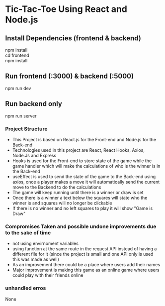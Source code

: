 # Tic-Tac-Toe Using React and Node.js

## Install Dependencies (frontend & backend)
npm install  
cd frontend  
npm install

## Run frontend (:3000) & backend (:5000)
npm run dev

## Run backend only
npm run server


### Project Structure
- This Project is based on React.js for the Front-end and Node.js for the Back-end  
- Technologies used in this project are React, React Hooks, Axios, Node.Js and Express 
- Hooks is used for the Front-end to store state of the game while the game handler which will make the calculations of who is the winner is in the Back-end  
- useEffect is used to send the state of the game to the Back-end using axios, once a player makes a move it will automatically send the current move to the Backend to do the calculations
- The game will keep running until there is a winner or draw is set
- Once there is a winner a text below the squares will state who the winner is and squares will no longer be clickable
- If there is no winner and no left squares to play it will show "Game is Draw"


### Compromises Taken and possible undone improvements due to the sake of time 
- not using envirnoment variables
- using function at the same route in the request API instead of having a different file for it (since the project is small and one API only is used this was made as well)
- As an improvement there could be a place where users add their names
- Major improvement is making this game as an online game where users could play with their friends online

### unhandled erros
None
